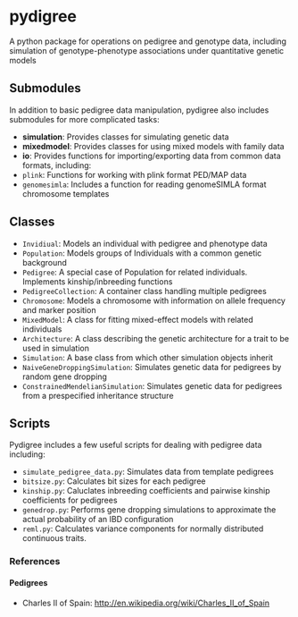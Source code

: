 pydigree
========

A python package for operations on pedigree and genotype data, including simulation of genotype-phenotype associations under quantitative genetic models

Submodules
-----
In addition to basic pedigree data manipulation, pydigree also includes submodules for more complicated tasks:
* __simulation__: Provides classes for simulating genetic data
* __mixedmodel__: Provides classes for using mixed models with family data
* __io__: Provides functions for importing/exporting data from common data formats, including:
 * `plink`: Functions for working with plink format PED/MAP data
 * `genomesimla`: Includes a function for reading genomeSIMLA format chromosome templates

Classes
-----
* `Invidiual`: Models an individual with pedigree and phenotype data
* `Population`: Models groups of Individuals with a common genetic background
 * `Pedigree`: A special case of Population for related individuals. Implements kinship/inbreeding functions
* `PedigreeCollection`: A container class handling multiple pedigrees
* `Chromosome`: Models a chromosome with information on allele frequency and marker position
* `MixedModel`: A class for fitting mixed-effect models with related individuals
* `Architecture`: A class describing the genetic architecture for a trait to be used in simulation
* `Simulation`: A base class from which other simulation objects inherit
 * `NaiveGeneDroppingSimulation`: Simulates genetic data for pedigrees by random gene dropping
 * `ConstrainedMendelianSimulation`: Simulates genetic data for pedigrees from a prespecified inheritance structure


Scripts
-----
Pydigree includes a few useful scripts for dealing with pedigree data including:
* `simulate_pedigree_data.py`: Simulates data from template pedigrees
* `bitsize.py`: Calculates bit sizes for each pedigree
* `kinship.py`: Caluclates inbreeding coefficients and pairwise kinship coefficients for pedigrees
* `genedrop.py`: Performs gene dropping simulations to approximate the actual probability of an IBD configuration
* `reml.py`: Calculates variance components for normally distributed continuous traits.

### References 
#### Pedigrees
* Charles II of Spain: http://en.wikipedia.org/wiki/Charles_II_of_Spain
